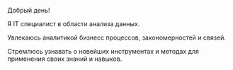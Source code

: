 Добрый день! 

Я IT специалист в области анализа данных. 

Увлекаюсь аналитикой бизнесс процессов, закономерностей и связей. 

Стремлюсь узнавать о новейших инструментах и методах для применения своих знаний и навыков. 

<!---
Tatiana-mosk/Tatiana-mosk is a ✨ special ✨ repository because its `README.md` (this file) appears on your GitHub profile.
You can click the Preview link to take a look at your changes.
--->
